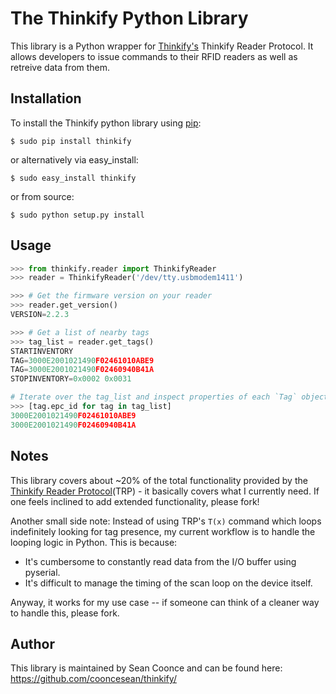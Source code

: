 # The Thinkify Python Library
This library is a Python wrapper for [Thinkify's](http://www.thinkifyit.com) Thinkify Reader Protocol. It allows developers to issue commands to their RFID readers as well as retreive data from them.

## Installation
To install the Thinkify python library using [pip](https://pypi.python.org/pypi/pip):

```
$ sudo pip install thinkify
```

or alternatively via easy_install:

```
$ sudo easy_install thinkify
```

or from source:

```
$ sudo python setup.py install
```

## Usage

```python
>>> from thinkify.reader import ThinkifyReader
>>> reader = ThinkifyReader('/dev/tty.usbmodem1411')

>>> # Get the firmware version on your reader
>>> reader.get_version()
VERSION=2.2.3

>>> # Get a list of nearby tags
>>> tag_list = reader.get_tags()
STARTINVENTORY
TAG=3000E2001021490F02461010ABE9
TAG=3000E2001021490F02460940B41A
STOPINVENTORY=0x0002 0x0031

# Iterate over the tag_list and inspect properties of each `Tag` object
>>> [tag.epc_id for tag in tag_list]
3000E2001021490F02461010ABE9
3000E2001021490F02460940B41A
```

## Notes
This library covers about ~20% of the total functionality provided by the [Thinkify Reader Protocol](http://bit.ly/1dKFJ5x)(TRP) - it basically covers what I currently need. If one feels inclined to add extended functionality, please fork!

Another small side note: Instead of using TRP's `T(x)` command which loops indefinitely looking for tag presence, my current workflow is to handle the looping logic in Python. This is because:

* It's cumbersome to constantly read data from the I/O buffer using pyserial.
* It's difficult to manage the timing of the scan loop on the device itself.

Anyway, it works for my use case -- if someone can think of a cleaner way to handle this, please fork.

## Author
This library is maintained by Sean Coonce and can be found here: https://github.com/cooncesean/thinkify/

